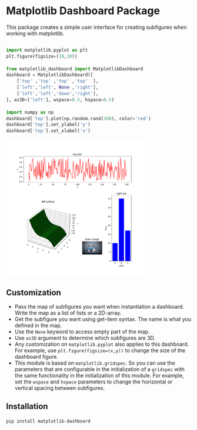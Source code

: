 # Matplotlib Dashboard Package

This package creates a simple user interface for creating subfigures when working with matplotlib.

<div style="overflow-y: scroll; max-height: 250px">

```python
import matplotlib.pyplot as plt
plt.figure(figsize=(10,10))

from matplotlib_dashboard import MatplotlibDashboard
dashboard = MatplotlibDashboard([
    ['top' ,'top' ,'top' ,'top'  ],
    ['left','left', None ,'right'],
    ['left','left','down','right'],
], as3D=['left'], wspace=0.5, hspace=0.5)

import numpy as np
dashboard['top'].plot(np.random.rand(200), color='red')
dashboard['top'].set_ylabel('y')
dashboard['top'].set_xlabel('x')
dashboard['top'].set_title('top plot')

dashboard['right'].bar(['A','B','C'], [10,35,17], color='blue')
dashboard['right'].set_ylabel('freq')
dashboard['right'].set_xlabel('label')
dashboard['right'].set_title('right bar')

from PIL import Image
dashboard['down'].imshow(Image.open('./test1.jpeg'))
dashboard['down'].get_xaxis().set_ticks([])
dashboard['down'].get_yaxis().set_ticks([])
dashboard['down'].set_title('down image')

z = ((5-np.arange(100)%10)**3).reshape(10,10)
x, y = np.meshgrid(np.arange(z.shape[0]), np.arange(z.shape[1]))
dashboard['left'].plot_surface(x, y, z, color='green')
dashboard['left'].set_ylabel('x')
dashboard['left'].set_xlabel('y')
dashboard['left'].set_zlabel('z')
dashboard['left'].set_title('left surface')

plt.show()
```

</div>
<br/>

<img src="https://github.com/BehzadShayegh/matplotlib-dashboard/blob/master/examples/example1/output.png?raw=true" style="width: 75%;" />

## Customization

* Pass the map of subfigures you want when instantiation a dashboard. Write the map as a list of lists or a 2D-array.
* Get the subfigure you want using get-item syntax. The name is what you defined in the map.
* Use the `None` keyword to access empty part of the map.
* Use `as3D` argument to determine which subfigures are 3D.
* Any customization on `matplotlib.pyplot` also applies to this dashboard. For example, use `plt.figure(figsize=(x,y))` to change the size of the dashboard figure.
* This module is based on `matplotlib.gridspec`. So you can use the parameters that are configurable in the initialization of a `gridspec` with the same functionality in the initialization of this module. For example, set the `wspace` and `hspace` parameters to change the horizontal or vertical spacing between subfigures.

## Installation
```pip install matplotlib-dashboard```
